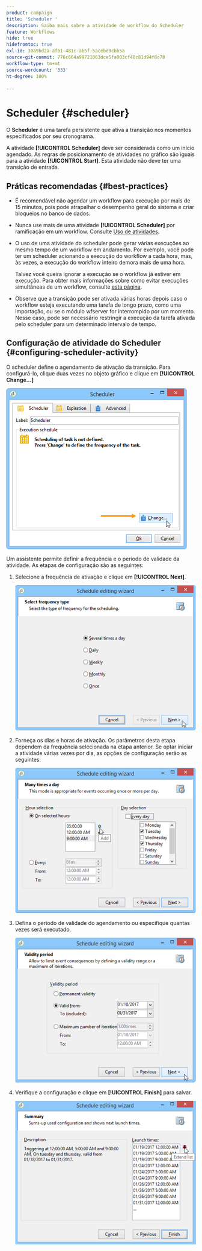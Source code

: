```yaml
---
product: campaign
title: 'Scheduler '
description: Saiba mais sobre a atividade de workflow do Scheduler
feature: Workflows
hide: true
hidefromtoc: true
exl-id: 30a9bd2a-afb1-481c-ab5f-5acebd9cbb5a
source-git-commit: 776c664a99721063dce5fa003cf40c81d94f8c78
workflow-type: tm+mt
source-wordcount: '333'
ht-degree: 100%

---
```


# Scheduler {#scheduler}



O **Scheduler** é uma tarefa persistente que ativa a transição nos momentos especificados por seu cronograma.

A atividade **[!UICONTROL Scheduler]** deve ser considerada como um início agendado. As regras de posicionamento de atividades no gráfico são iguais para a atividade **[!UICONTROL Start]**. Esta atividade não deve ter uma transição de entrada.

## Práticas recomendadas {#best-practices}

* É recomendável não agendar um workflow para execução por mais de 15 minutos, pois pode atrapalhar o desempenho geral do sistema e criar bloqueios no banco de dados.

* Nunca use mais de uma atividade **[!UICONTROL Scheduler]** por ramificação em um workflow. Consulte [Uso de atividades](workflow-best-practices.md#using-activities).

* O uso de uma atividade do scheduler pode gerar várias execuções ao mesmo tempo de um workflow em andamento. Por exemplo, você pode ter um scheduler acionando a execução do workflow a cada hora, mas, às vezes, a execução do workflow inteiro demora mais de uma hora.

  Talvez você queira ignorar a execução se o workflow já estiver em execução. Para obter mais informações sobre como evitar execuções simultâneas de um workflow, consulte [esta página](monitoring-workflow-execution.md#preventing-simultaneous-multiple-executions).

* Observe que a transição pode ser ativada várias horas depois caso o workflow esteja executando uma tarefa de longo prazo, como uma importação, ou se o módulo wfserver for interrompido por um momento. Nesse caso, pode ser necessário restringir a execução da tarefa ativada pelo scheduler para um determinado intervalo de tempo.

## Configuração de atividade do Scheduler {#configuring-scheduler-activity}

O scheduler define o agendamento de ativação da transição. Para configurá-lo, clique duas vezes no objeto gráfico e clique em **[!UICONTROL Change...]**

![](assets/s_user_segmentation_scheduler.png)

Um assistente permite definir a frequência e o período de validade da atividade. As etapas de configuração são as seguintes:

1. Selecione a frequência de ativação e clique em **[!UICONTROL Next]**.

   ![](assets/s_user_segmentation_scheduler2.png)

1. Forneça os dias e horas de ativação. Os parâmetros desta etapa dependem da frequência selecionada na etapa anterior. Se optar iniciar a atividade várias vezes por dia, as opções de configuração serão as seguintes:

   ![](assets/s_user_segmentation_scheduler3.png)

1. Defina o período de validade do agendamento ou especifique quantas vezes será executado.

   ![](assets/s_user_segmentation_scheduler4.png)

1. Verifique a configuração e clique em **[!UICONTROL Finish]** para salvar.

   ![](assets/s_user_segmentation_scheduler5.png)
